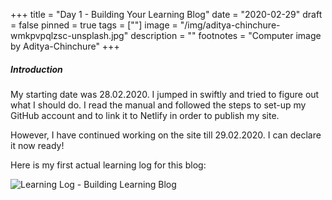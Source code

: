 +++
title = "Day 1 - Building Your Learning Blog"
date = "2020-02-29"
draft = false
pinned = true
tags = [""]
image = "/img/aditya-chinchure-wmkpvpqlzsc-unsplash.jpg"
description = ""
footnotes = "Computer image by Aditya-Chinchure"
+++
##### Introduction

My starting date was 28.02.2020. I jumped in swiftly and tried to figure out what I should do. I read the manual and followed the steps to set-up my GitHub account and to link it to Netlify in order to publish my site. 

However, I have continued working on the site till 29.02.2020. I can declare it now ready!  

Here is my first actual learning log for this blog:

![Learning Log - Building Learning Blog](/img/day-1_building_learning_blog.png "Learning Log")
